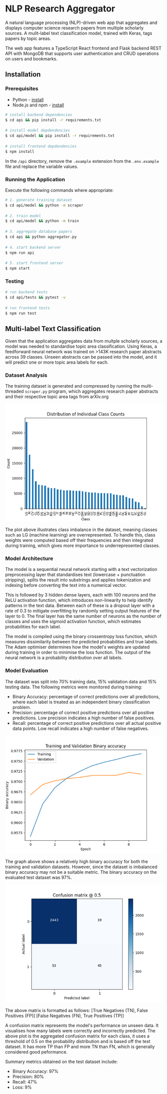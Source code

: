# NLP Research Aggregator
A natural language processing (NLP)-driven web app that aggregates and displays computer science research papers from multiple scholarly sources. A mulit-label text classification model, trained with Keras, tags papers by topic areas. 

The web app features a TypeScript React frontend and Flask backend REST API with MongoDB that supports user authentication and CRUD operations on users and bookmarks.

## Installation

### Prerequisites

- Python - [install](https://www.python.org/)
- Node.js and npm - [install](https://nodejs.org/)

```bash
# install backend dependencies
$ cd api && pip install -r requirements.txt

# install model depdendencies
$ cd api/model && pip install -r requirements.txt

# install frontend depdendencies
$ npm install
```

In the ```/api``` directory, remove the ```.example``` extension from the ```.env.example``` file and replace the variable values.

### Running the Application

Execute the following commands where appropriate:

```bash
# 1. generate training dataset
$ cd api/model && python -m scraper

# 2. train model
$ cd api/model && python -m train

# 3. aggregate database papers
$ cd api && python aggregator.py

# 4. start backend server
$ npm run api

# 5. start frontend server
$ npm start
```

### Testing

```bash
# run backend tests
$ cd api/tests && pytest -v

# run frontend tests
$ npm run test
```

## Multi-label Text Classification

Given that the application aggregates data from multple scholarly sources, a model was needed to standardise topic area classification. Using Keras, a feedforward neural network was trained on >143K research paper abstracts across 39 classes. Unseen abstracts can be passed into the model, and it will predict one or more topic area labels for each.

### Dataset Analysis

The training dataset is generated and compressed by running the multi-threaded ```scraper.py``` program, which aggregates research paper abstracts and their respective topic area tags from arXiv.org

![Distribution of Individual Class Counts](api/model/plots/individual_class_counts.png)

The plot above illustrates class imbalance in the dataset, meaning classes such as LG (machine learning) are overrepresented. To handle this, class weights were computed based off their frequencies and then integrated during training, which gives more importance to underrepresented classes.

### Model Architecture

The model is a sequential neural network starting with a text vectorization preprocessing layer that standardises text (lowercase + punctuation stripping), splits the result into substrings and applies tokenization and indexing before converting the text into a numerical vector.

This is followed by 3 hidden dense layers, each with 100 neurons and the ReLU activation function, which introduces non-linearity to help identify patterns in the text data. Between each of these is a dropout layer with a rate of 0.3 to mitigate overfitting by randomly setting output features of the layer to 0. The final layer has the same number of neurons as the number of classes and uses the sigmoid activation function, which estimates probabilities for each label.

The model is compiled using the binary crossentropy loss function, which measures dissimilarity between the predicted probabilities and true labels. The Adam optimiser determines how the model's weights are updated during training in order to minimise the loss function. The output of the neural network is a probability distribution over all labels.

### Model Evaluation

The dataset was split into 70% training data, 15% validation data and 15% testing data.
The following metrics were monitored during training:
- Binary Accuracy: percentage of correct predictions over all predictions, where each label is treated as an independent binary classification problem.
- Precision: percentage of correct positive predictions over all positive predictions. Low precision indicates a high number of false positives.
- Recall: percentage of correct positive predictions over all actual positive data points. Low recall indicates a high number of false negatives.

![Training and Validation Binary Accuracy](api/model/plots/training_and_validation_binary_accuracy.png)

The graph above shows a relatively high binary accuracy for both the training and validation datasets. However, since the dataset is imbalanced binary accuracy may not be a suitable metric. The binary accuracy on the evaluated test dataset was 97%.

![Confusion Matrix](api/model/plots/confusion_matrix.png)

The above matrix is formatted as follows:
[True Negatives (TN), False Positives (FP)]
[False Negatives (FN), True Positives (TP)]

A confusion matrix represents the model's performance on unseen data. It visualises how many labels were correctly and incorrectly predicted. The above plot is the aggregated confusion matrix for each class, it uses a threshold of 0.5 on the probability distribution and is based off the test dataset. It has more TP than FP and more TN than FN, which is generally considered good peformance.

Summary metrics obtained on the test dataset include:
- Binary Accuracy: 97%
- Precision: 80%
- Recall: 47%
- Loss: 9%